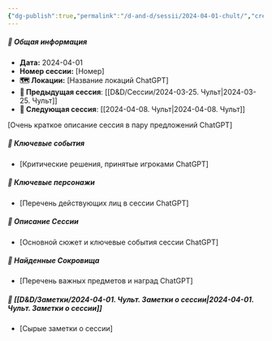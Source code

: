 ```yaml
---
{"dg-publish":true,"permalink":"/d-and-d/sessii/2024-04-01-chult/","created":"2024-04-01T20:12:42.295+03:00","updated":"2024-04-01T20:13:03.016+03:00"}
---
```



##### 📅 Общая информация

- **Дата:** 2024-04-01
- **Номер cессии:** [Номер]
- **🗺️ Локации:** [Название локаций ChatGPT]
- **🔗 Предыдущая сессия**: [[D&D/Сессии/2024-03-25. Чульт\|2024-03-25. Чульт]]
- **🔗 Следующая сессия**: [[2024-04-08. Чульт\|2024-04-08. Чульт]]

[Очень краткое описание сессия в пару предложений ChatGPT]
##### 🔑 **Ключевые события** 
- [Критические решения, принятые игроками ChatGPT]
##### 🧍 **Ключевые персонажи** 
- [Перечень действующих лиц в сессии ChatGPT]
##### 📖 **Описание Сессии** 
- [Основной сюжет и ключевые события сессии ChatGPT]
##### 💎 **Найденные Сокровища** 
- [Перечень важных предметов и наград ChatGPT]
##### 📝 **[[D&D/Заметки/2024-04-01. Чульт. Заметки о сессии\|2024-04-01. Чульт. Заметки о сессии]]**
- [Сырые заметки о сессии]

